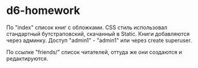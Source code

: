 # d6-homework


По "index" список книг с обложками.
CSS стиль использовал стандартный бутстраповский, скачанный в Static.
Книги добавляются через админку. Доступ "admin1" - "admin1" или через create superuser.

По ссылке "friends/" список читателей, оттуда же они создаются и редактируются.

